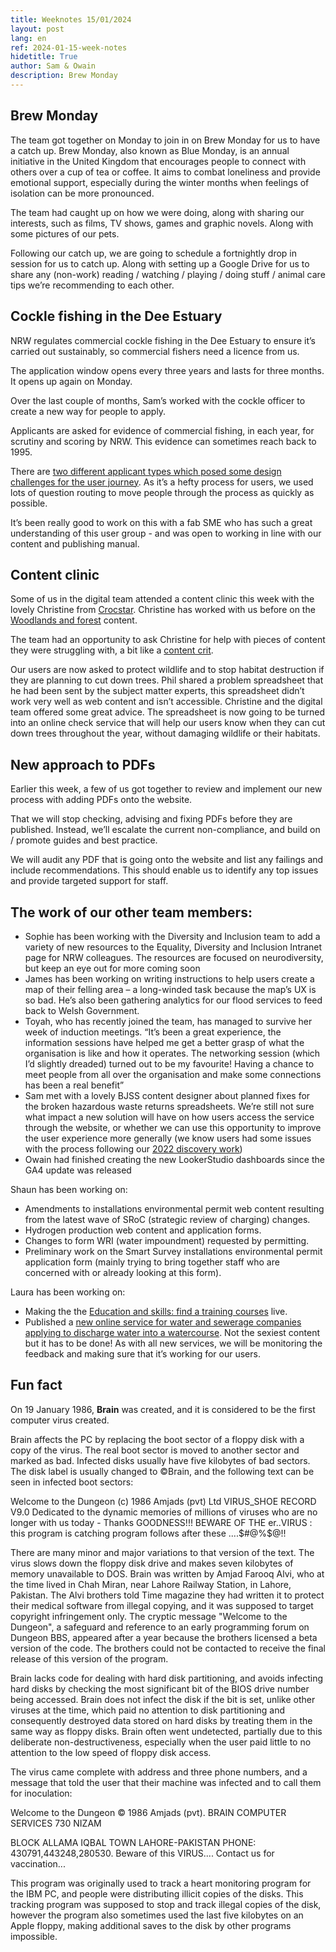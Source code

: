 ```yaml
---
title: Weeknotes 15/01/2024
layout: post
lang: en
ref: 2024-01-15-week-notes
hidetitle: True
author: Sam & Owain
description: Brew Monday
---
```


## Brew Monday
The team got together on Monday to join in on Brew Monday for us to have a catch up. Brew Monday, also known as Blue Monday, is an annual initiative in the United Kingdom that encourages people to connect with others over a cup of tea or coffee. It aims to combat loneliness and provide emotional support, especially during the winter months when feelings of isolation can be more pronounced.

The team had caught up on how we were doing, along with sharing our interests, such as films, TV shows, games and graphic novels. Along with some pictures of our pets. 

Following our catch up, we are going to schedule a fortnightly drop in session for us to catch up. Along with setting up a Google Drive for us to share any (non-work) reading / watching / playing / doing stuff / animal care tips we’re recommending to each other.

## Cockle fishing in the Dee Estuary
NRW regulates commercial cockle fishing in the Dee Estuary to ensure it’s carried out sustainably, so commercial fishers need a licence from us. 

The application window opens every three years and lasts for three months. It opens up again on Monday.

Over the last couple of months, Sam’s worked with the cockle officer to create a new way for people to apply.
 
Applicants are asked for evidence of commercial fishing, in each year, for scrutiny and scoring by NRW. This evidence can sometimes reach back to 1995. 

There are [two different applicant types which posed some design challenges for the user journey](https://naturalresources.wales/guidance-and-advice/environmental-topics/coast-and-marine/dee-estuary-cockle-fishery-licence-application-what-to-prepare/?lang=en). As it’s a hefty process for users, we used lots of question routing to move people through the process as quickly as possible.

It’s been really good to work on this with a fab SME who has such a great understanding of this user group - and was open to working in line with our content and publishing manual.

## Content clinic
Some of us in the digital team attended a content clinic this week with the lovely Christine from [Crocstar](https://crocstar.com/). Christine has worked with us before on the [Woodlands and forest](https://naturalresources.wales/guidance-and-advice/environmental-topics/woodlands-and-forests/?lang=en) content.

The team had an opportunity to ask Christine for help with pieces of content they were struggling with, a bit like a [content crit](https://designnotes.blog.gov.uk/2022/08/09/content-crits-theyre-not-scary/).

Our users are now asked to protect wildlife and to stop habitat destruction if they are planning to cut down trees. Phil shared a problem spreadsheet that he had been sent by the subject matter experts, this spreadsheet didn’t work very well as web content and isn’t accessible. Christine and the digital team offered some great advice. The spreadsheet is now going to be turned into an online check service that will help our users know when they can cut down trees throughout the year, without damaging wildlife or their habitats.

## New approach to PDFs
Earlier this week, a few of us got together to review and implement our new process with adding PDFs onto the website. 

That we will stop checking, advising and fixing PDFs before they are published. Instead, we’ll escalate the current non-compliance, and build on / promote guides and best practice. 

We will audit any PDF that is going onto the website and list any failings and include recommendations. This should enable us to identify any top issues and provide targeted support for staff. 

## The work of our other team members: 
+ Sophie has been working with the Diversity and Inclusion team to add a variety of new resources to the Equality, Diversity and Inclusion Intranet page for NRW colleagues. The resources are focused on neurodiversity, but keep an eye out for more coming soon
+ James has been working on writing instructions to help users create a map of their felling area – a long-winded task because the map’s UX is so bad. He’s also been gathering analytics for our flood services to feed back to Welsh Government. 
+ Toyah, who has recently joined the team, has managed to survive her week of induction meetings. “It’s been a great experience, the information sessions have helped me get a better grasp of what the organisation is like and how it operates. The networking session (which I’d slightly dreaded) turned out to be my favourite! Having a chance to meet people from all over the organisation and make some connections has been a real benefit”
+ Sam met with a lovely BJSS content designer about planned fixes for the broken hazardous waste returns spreadsheets. We’re still not sure what impact a new solution will have on how users access the service through the website, or whether we can use this opportunity to improve the user experience more generally (we know users had some issues with the process following our [2022 discovery work](https://digitalpublicservices.gov.wales/our-work/waste-services-showing-value-user-centred-design))
+ Owain had finished creating the new LookerStudio dashboards since the GA4 update was released


Shaun has been working on:
+ Amendments to installations environmental permit web content resulting from the latest wave of SRoC (strategic review of charging) changes.
+ Hydrogen production web content and application forms.
+ Changes to form WRI (water impoundment) requested by permitting.
+ Preliminary work on the Smart Survey installations environmental permit application form (mainly trying to bring together staff who are concerned with or already looking at this form).

Laura has been working on:
+ Making the the [Education and skills: find a training courses](https://naturalresourceswales.gov.uk/guidance-and-advice/business-sectors/education-and-skills/education-and-skills-find-training-courses/?lang=en) live. 
+ Published a [new online service for water and sewerage companies applying to discharge water into a watercourse](https://naturalresources.wales/permits-and-permissions/water-discharges-and-septic-tanks/water-company-discharges/apply-for-a-water-industry-act-consent/?lang=en). Not the sexiest content but it has to be done! As with all new services, we will be monitoring the feedback and making sure that it’s working for our users.

## Fun fact
On 19 January 1986, **Brain** was created, and it is considered to be the first computer virus created. 

Brain affects the PC by replacing the boot sector of a floppy disk with a copy of the virus. The real boot sector is moved to another sector and marked as bad. Infected disks usually have five kilobytes of bad sectors. The disk label is usually changed to ©Brain, and the following text can be seen in infected boot sectors:

Welcome to the Dungeon (c) 1986 Amjads (pvt) Ltd VIRUS_SHOE RECORD V9.0 Dedicated to the dynamic memories of millions of viruses who are no longer with us today - Thanks GOODNESS!!! BEWARE OF THE er..VIRUS : this program is catching program follows after these ....$#@%$@!!

There are many minor and major variations to that version of the text. The virus slows down the floppy disk drive and makes seven kilobytes of memory unavailable to DOS. Brain was written by Amjad Farooq Alvi, who at the time lived in Chah Miran, near Lahore Railway Station, in Lahore, Pakistan. The Alvi brothers told Time magazine they had written it to protect their medical software from illegal copying, and it was supposed to target copyright infringement only. The cryptic message "Welcome to the Dungeon", a safeguard and reference to an early programming forum on Dungeon BBS, appeared after a year because the brothers licensed a beta version of the code. The brothers could not be contacted to receive the final release of this version of the program.

Brain lacks code for dealing with hard disk partitioning, and avoids infecting hard disks by checking the most significant bit of the BIOS drive number being accessed. Brain does not infect the disk if the bit is set, unlike other viruses at the time, which paid no attention to disk partitioning and consequently destroyed data stored on hard disks by treating them in the same way as floppy disks. Brain often went undetected, partially due to this deliberate non-destructiveness, especially when the user paid little to no attention to the low speed of floppy disk access.

The virus came complete with address and three phone numbers, and a message that told the user that their machine was infected and to call them for inoculation:

Welcome to the Dungeon © 1986 Amjads (pvt). BRAIN COMPUTER SERVICES 730 NIZAM

BLOCK ALLAMA IQBAL TOWN LAHORE-PAKISTAN PHONE: 430791,443248,280530. Beware of this VIRUS.... Contact us for vaccination...

This program was originally used to track a heart monitoring program for the IBM PC, and people were distributing illicit copies of the disks. This tracking program was supposed to stop and track illegal copies of the disk, however the program also sometimes used the last five kilobytes on an Apple floppy, making additional saves to the disk by other programs impossible.
